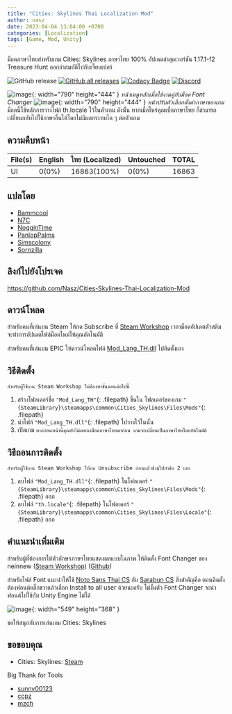 ```yaml
---
title: "Cities: Skylines Thai Localization Mod"
author: nasz
date: 2023-04-04 13:04:00 +0700
categories: [Localization]
tags: [Game, Mod, Unity]
---
```


ม็อดภาษาไทยสำหรับเกม Cities: Skylines ภาษาไทย 100%
อัปเดตล่าสุดเวอร์ชัน 1.17.1-f2 Treasure Hunt ออกล่าสมบัติไปกับเจี๊ยบเปอร์

![GitHub release](https://img.shields.io/github/v/release/Nasz/Cities-Skylines-Mod_Lang_TH?label=Release)
[![GitHub all releases](https://img.shields.io/github/downloads/Nasz/Cities-Skylines-Mod_Lang_TH/total?label=Total%20Downloads)](https://github.com/Nasz/Cities-Skylines-Mod_Lang_TH/releases/latest)
[![Codacy Badge](https://app.codacy.com/project/badge/Grade/c0560866087240b3aa9daf0fa6037469)](https://app.codacy.com/gh/Nasz/Cities-Skylines-Thai-Localization-Mod/dashboard?utm_source=gh&utm_medium=referral&utm_content=&utm_campaign=Badge_grade)
[![Discord](https://img.shields.io/discord/1092697599447932928?label=Discord)](https://discord.gg/HSYPKfdJfr "Cities:Skylines Thai Localization Community")

![image](https://user-images.githubusercontent.com/384751/241568292-4af976af-b2d1-4f23-a51d-d47f62341b66.png){: width="790" height="444" }
_หน้าเมนูหลักเมื่อใช้งานคู่กับม็อด Font Changer_
![image](https://user-images.githubusercontent.com/384751/228914512-11ed46fa-4a13-46f0-8a9f-07899138f16f.png){: width="790" height="444" }
_หน้าปรับตัวเลือกตั้งค่าภาษาของเกม_
ม็อดนี้ใช้หลักการวางไฟล์ th.locale ไว้ในตัวเกม ดังนั้น หากเมื่อไหร่คุณเบื่อภาษาไทย ก็สามารถเปลี่ยนกลับไปใช้ภาษาอื่นได้โดยไม่มีผลกระทบได ๆ ต่อตัวเกม

## ความคืบหน้า

| File(s)             | English      | ไทย (Localized) | Untouched     | TOTAL |
|---------------------|:-------------|:----------------|:---------------|:------|
| UI                  | 0(0%)        | 16863(100%)     | 0(0%)          | 16863 |

## แปลโดย 
- [Bammcool](https://steamcommunity.com/id/bammcool2546)
- [N7C](https://steamcommunity.com/id/n7c_th)
- [NogginTime](https://steamcommunity.com/id/NogginNS)
- [PanlopPalms](https://steamcommunity.com/id/armsplams)
- [Simscolony](https://steamcommunity.com/id/animenagi)
- [Sornzilla](https://steamcommunity.com/id/sornzillatte)

## ลิงก์ไปยังโปรเจค
<https://github.com/Nasz/Cities-Skylines-Thai-Localization-Mod>

## ดาวน์โหลด
สำหรับคนที่เล่นบน Steam ให้กด Subscribe ที่ [Steam Workshop](https://steamcommunity.com/sharedfiles/filedetails/?id=2920706399) เวลาม็อดอัปเดตตัวสตีมจะทำการอัปเดตไฟล์ม็อดใหม่ให้คุณอัตโนมัติ

สำหรับคนที่เล่นบน EPIC ให้ดาวน์โหลดไฟล์ [Mod_Lang_TH.dll](https://github.com/Nasz/Cities-Skylines-Mod_Lang_TH/releases/latest) ไปติดตั้งเอง

## วิธีติดตั้ง
`สำหรับผู้ใช้งาน Steam Workshop ไม่ต้องทำขั้นตอนต่อไปนี้`
  1. สร้างโฟลเดอร์ชื่อ `"Mod_Lang_TH"`{: .filepath} ขึ้นใน โฟลเดอร์ของเกม `"{SteamLibrary}\steamapps\common\Cities_Skylines\Files\Mods"`{: .filepath}
  2. นำไฟล์ `"Mod_Lang_TH.dll"`{: .filepath} ไปวางใว้ในนั้น
  3. เปิดเกม `หากก่อนหน้านี้คุณยังไม่เคยลงม็อดภาษาไทยมาก่อน เกมจะเปลี่ยนเป็นภาษาไทยโดยอัตโนมัติ`

## วิธีถอนการติดตั้ง
`สำหรับผู้ใช้งาน Steam Workshop ให้กด Unsubscribe ก่อนแล้วข้ามไปทำข้อ 2 เลย`
  1. ลบไฟล์ `"Mod_Lang_TH.dll"`{: .filepath} ในโฟลเดอร์ `"{SteamLibrary}\steamapps\common\Cities_Skylines\Files\Mods"`{: .filepath} ออก
  2. ลบไฟล์ `"th.locale"`{: .filepath} ในโฟลเดอร์ `"{SteamLibrary}\steamapps\common\Cities_Skylines\Files\Locale"`{: .filepath} ออก

## คำแนะนำเพิ่มเติม
สำหรับผู้ที่ต้องการให้ตัวอักษรภาษาไทยแสดงผลแบบในภาพ 
ให้ติดตั้ง Font Changer ของ neinnew ([Steam Workshop](https://steamcommunity.com/sharedfiles/filedetails/?id=2981354344)) ([Github](https://github.com/neinnew/FontChanger/releases/latest))

สำหรับไฟล์ Font แนะนำให้ใช้ [Noto Sans Thai CS](https://github.com/Nasz/Cities-Skylines-Thai-Localization-Mod/releases/download/v1.16/NotoSansThaiCS-Regular.ttf) กับ [Sarabun CS](https://github.com/Nasz/Cities-Skylines-Thai-Localization-Mod/releases/download/v1.16/Sarabun-CS.ttf)
สิ่งสำคัญคือ ตอนติดตั้งต้องฟอนต์คลิ๊กขวาแล้วเลือก Install to all user ด้วยนะครับ ไม่งั้นตัว Font Changer จะนำฟอนต์ไปใช้กับ Unity Engine ไม่ได้

![image](https://user-images.githubusercontent.com/384751/230114452-8bbc7978-1ec9-4439-a744-be9fb5f44ba1.png){: width="549" height="368" }

ขอให้สนุกกับการเล่นเกม Cities: Skylines 

## ขอขอบคุณ
+ Cities: Skylines: [Steam](https://store.steampowered.com/app/255710/)

Big Thank for Tools
- [sunny00123](https://github.com/sunny00123)
- [ccpz](https://github.com/ccpz)
- [mzch](https://github.com/mzch)